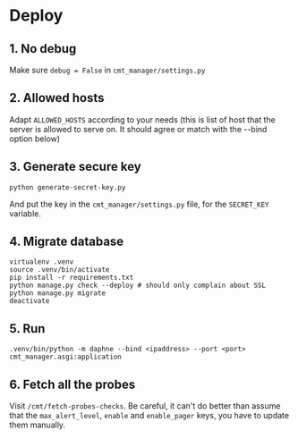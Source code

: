 # Deploy

## 1. No debug

Make sure `debug = False`  in `cmt_manager/settings.py`

## 2. Allowed hosts

Adapt `ALLOWED_HOSTS` according to your needs (this is list of host that the
server is allowed to serve on. It should agree or match with the --bind option
below)

## 3. Generate secure key

    python generate-secret-key.py

And put the key in the `cmt_manager/settings.py` file, for the `SECRET_KEY`
variable.

## 4. Migrate database

    virtualenv .venv
    source .venv/bin/activate
    pip install -r requirements.txt
    python manage.py check --deploy # should only complain about SSL
    python manage.py migrate
    deactivate

## 5. Run

    .venv/bin/python -m daphne --bind <ipaddress> --port <port> cmt_manager.asgi:application

## 6. Fetch all the probes

Visit `/cmt/fetch-probes-checks`. Be careful, it can't do better than assume
that the `max_alert_level`, `enable` and `enable_pager` keys, you have to update
them manually.